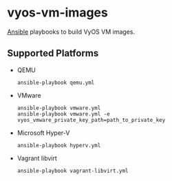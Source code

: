 # vyos-vm-images

[Ansible](https://www.ansible.com/) playbooks to build VyOS VM images.

## Supported Platforms

- QEMU

    ```
    ansible-playbook qemu.yml
    ```

- VMware

    ```
    ansible-playbook vmware.yml
    ansible-playbook vmware.yml -e vyos_vmware_private_key_path=path_to_private_key
    ```

- Microsoft Hyper-V

    ```
    ansible-playbook hyperv.yml
    ```

- Vagrant libvirt

    ```
    ansible-playbook vagrant-libvirt.yml
    ```
